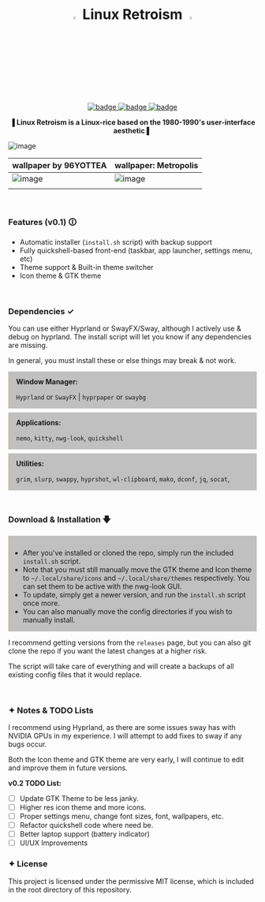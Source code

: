 <div align="center">

# <img src="https://media3.giphy.com/media/l4FGr7tMjH3ajuwy4/giphy.gif" width="4%"> Linux Retroism <img src="https://media3.giphy.com/media/l4FGr7tMjH3ajuwy4/giphy.gif" width="4%">

</div>

<div align="center">

<a href="https://discord.gg/gleep">![badge](https://img.shields.io/badge/discord-262622?style=for-the-badge&logo=discord&logoColor=262622&logoSize=auto&color=e2e2d3) </a>
<a href="https://ko-fi.com/diinki">![badge](https://img.shields.io/badge/tip-262622?style=for-the-badge&logo=kofi&logoColor=262622&logoSize=auto&color=e2e2d3) </a>
<a href="https://youtube.com/@diinkikot">![badge](https://img.shields.io/badge/youtube_video-262622?style=for-the-badge&logo=youtube&logoColor=262622&logoSize=auto&color=e2e2d3) </a>

</div>

<div align="center">

▐ **Linux Retroism is a Linux-rice based on the 1980-1990's user-interface aesthetic** ▌

</div>

![image](./screenshots/default.png)

| wallpaper by 96YOTTEA              | wallpaper: Metropolis             |
| ---------------------------------- | --------------------------------- |
| ![image](./screenshots/cherry.png) | ![image](./screenshots/yorha.png) |
|                                    |                                   |

<br>

### Features (v0.1) 🛈

- Automatic installer (`install.sh` script) with backup support
- Fully quickshell-based front-end (taskbar, app launcher, settings menu, etc)
- Theme support & Built-in theme switcher
- Icon theme & GTK theme

<br>

### Dependencies ✓

You can use either Hyprland or SwayFX/Sway, although I actively use & debug on hyprland. The install script
will let you know if any dependencies are missing.

In general, you must install these or else things may break & not work.

<div style="border-left: 4px solid #c8bfa1ff; padding: 12px 100px 1px 12px; background-color: #0000003e; margin-bottom: 8px">
<strong>Window Manager:</strong><br>

`Hyprland` or `SwayFX` | `hyprpaper` or `swaybg`

</div>

<div style="border-left: 4px solid #c8bfa1ff; padding: 12px 100px 1px 12px; background-color: #0000003e; margin-bottom: 8px">
<strong>Applications:</strong><br>

`nemo`, `kitty`, `nwg-look`, `quickshell`

</div>

<div style="border-left: 4px solid #c8bfa1ff; padding: 12px 4px 1px 12px; background-color: #0000003e; margin-bottom: 8px">
<strong>Utilities:</strong><br>

`grim`, `slurp`, `swappy`, `hyprshot`, `wl-clipboard`, `mako`, `dconf`, `jq`, `socat`,

</div>

<br>

### Download & Installation 🡇

<div style="border-left: 4px solid #c8bfa1ff; padding: 12px 4px 1px 2px; background-color: #0000003e; margin-bottom: 12px">

- After you've installed or cloned the repo, simply run the included `install.sh` script.
- Note that you must still manually move the GTK theme and Icon
  theme to `~/.local/share/icons` and `~/.local/share/themes`
  respectively. You can set them to be active with the nwg-look
  GUI.
- To update, simply get a newer version, and run the `install.sh` script once more.
- You can also manually move the config directories if you wish to manually install.
</div>

I recommend getting versions from the `releases` page, but you can also git clone the repo if you
want the latest changes at a higher risk.

The script will take care of everything and will create a backups of all
existing config files that it would replace.

<br>

### ✦ Notes & TODO Lists

I recommend using Hyprland, as there are some issues sway has with NVIDIA GPUs in my experience.
I will attempt to add fixes to sway if any bugs occur.

Both the Icon theme and GTK theme are very early, I will continue to edit and improve them in
future versions.

**v0.2 TODO List:**

- [ ] Update GTK Theme to be less janky.
- [ ] Higher res icon theme and more icons.
- [ ] Proper settings menu, change font sizes, font, wallpapers, etc.
- [ ] Refactor quickshell code where need be.
- [ ] Better laptop support (battery indicator)
- [ ] UI/UX Improvements

### ✦ License

This project is licensed under the permissive MIT license, which is included in the root directory
of this repository.
